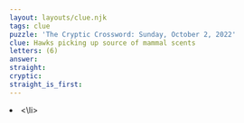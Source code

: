 ```yaml
---
layout: layouts/clue.njk
tags: clue
puzzle: 'The Cryptic Crossword: Sunday, October 2, 2022'
clue: Hawks picking up source of mammal scents
letters: (6)
answer:
straight:
cryptic:
straight_is_first:
---
```

<li><\li>